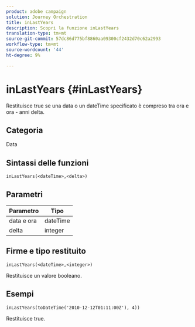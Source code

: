 ```yaml
---
product: adobe campaign
solution: Journey Orchestration
title: inLastYears
description: Scopri la funzione inLastYears
translation-type: tm+mt
source-git-commit: 57dc86d775bf8860aa09300cf2432d70c62a2993
workflow-type: tm+mt
source-wordcount: '44'
ht-degree: 9%

---
```



# inLastYears {#inLastYears}

Restituisce true se una data o un dateTime specificato è compreso tra ora e ora - anni delta.

## Categoria

Data

## Sintassi delle funzioni

`inLastYears(<dateTime>,<delta>)`

## Parametri

| Parametro | Tipo |
|-----------|------------------|
| data e ora | dateTime |
| delta | integer |

## Firme e tipo restituito

`inLastYears(<dateTime>,<integer>)`

Restituisce un valore booleano.

## Esempi

`inLastYears(toDateTime('2010-12-12T01:11:00Z'), 4))`

Restituisce true.
